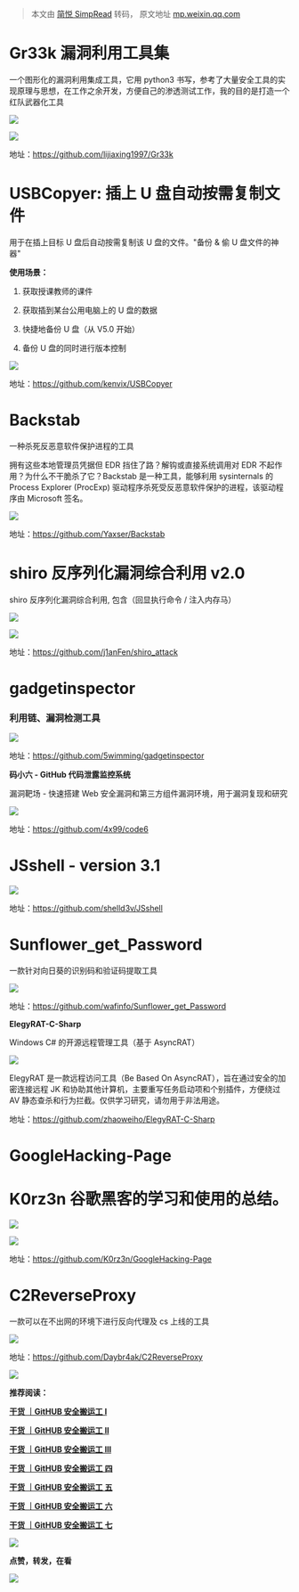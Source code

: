 > 本文由 [简悦 SimpRead](http://ksria.com/simpread/) 转码， 原文地址 [mp.weixin.qq.com](https://mp.weixin.qq.com/s/7yWl8wEnQdjHbwLXKnHR4A)

Gr33k 漏洞利用工具集
=============

一个图形化的漏洞利用集成工具，它用 python3 书写，参考了大量安全工具的实现原理与思想，在工作之余开发，方便自己的渗透测试工作，我的目的是打造一个红队武器化工具

![](https://mmbiz.qpic.cn/mmbiz_png/Uq8Qfeuvou9HGeK56ich8WjeSR6yWSr5szFkaoqnSgt1l9DFh0k5F9RxsEiaZ0lRNCnEAeWav9ia9p3Mku9T5Gcibw/640?wx_fmt=png)

![](https://mmbiz.qpic.cn/mmbiz_png/Uq8Qfeuvou9HGeK56ich8WjeSR6yWSr5sJUP6jBJRRmPO0iayygj4h06ic1HkE6geYPviajAoev8sEicpc2Wgepefmw/640?wx_fmt=png)

地址：https://github.com/lijiaxing1997/Gr33k  

USBCopyer: 插上 U 盘自动按需复制文件
=========================

用于在插上目标 U 盘后自动按需复制该 U 盘的文件。"备份 & 偷 U 盘文件的神器"

**使用场景：**

1.  获取授课教师的课件
    
2.  获取插到某台公用电脑上的 U 盘的数据
    
3.  快捷地备份 U 盘（从 V5.0 开始）
    
4.  备份 U 盘的同时进行版本控制
    

![](https://mmbiz.qpic.cn/mmbiz_png/Uq8Qfeuvou9HGeK56ich8WjeSR6yWSr5sQYzJwFbtyQ0u01W2APMAdK5XDvrUURDNNpZ8fcCOlc3FMOVWNTu5icA/640?wx_fmt=png)

地址：https://github.com/kenvix/USBCopyer  

Backstab
========

一种杀死反恶意软件保护进程的工具

拥有这些本地管理员凭据但 EDR 挡住了路？解钩或直接系统调用对 EDR 不起作用？为什么不干脆杀了它？Backstab 是一种工具，能够利用 sysinternals 的 Process Explorer (ProcExp) 驱动程序杀死受反恶意软件保护的进程，该驱动程序由 Microsoft 签名。

![](https://mmbiz.qpic.cn/mmbiz_png/Uq8Qfeuvou9HGeK56ich8WjeSR6yWSr5sbhnqOt3bIeVB6JOpKJmZicuYcIoqYhtictn3IfH6X5amQFoGiahic7FOjA/640?wx_fmt=png)

地址：https://github.com/Yaxser/Backstab

shiro 反序列化漏洞综合利用 v2.0
=====================

shiro 反序列化漏洞综合利用, 包含（回显执行命令 / 注入内存马）

![](https://mmbiz.qpic.cn/mmbiz_png/Uq8Qfeuvou9HGeK56ich8WjeSR6yWSr5szpLbicL9Cw9C8toR8sxTqAbQl0rTR3ib5z8Wk6s45pibeib6nibkiau5icKtQ/640?wx_fmt=png)

![](https://mmbiz.qpic.cn/mmbiz_png/Uq8Qfeuvou9HGeK56ich8WjeSR6yWSr5szSKyewDkolmjVaY4g9Vsr09cQBTo79lODr8AcLxXsaWyMk0BbOhP4g/640?wx_fmt=png)

地址：https://github.com/j1anFen/shiro_attack  

gadgetinspector
===============

### 利用链、漏洞检测工具

![](https://mmbiz.qpic.cn/mmbiz_png/Uq8Qfeuvou9HGeK56ich8WjeSR6yWSr5s4fo2le3pBWHWDiaXibmgib7Y5gxjZsUzQej1rAUfib1RGR8CkxIkmvm6icw/640?wx_fmt=png)

地址：https://github.com/5wimming/gadgetinspector  

**码小六 - GitHub 代码泄露监控系统**

漏洞靶场 - 快速搭建 Web 安全漏洞和第三方组件漏洞环境，用于漏洞复现和研究

![](https://mmbiz.qpic.cn/mmbiz_png/Uq8Qfeuvou9HGeK56ich8WjeSR6yWSr5s82yiaAA9L4L0ibDQic5lc5WbcPjF9tTo1NH5Y6DexUxQuuNaR0lKiaicwvA/640?wx_fmt=png)

地址：https://github.com/4x99/code6  
  

JSshell - version 3.1
=====================

![](https://mmbiz.qpic.cn/mmbiz_png/Uq8Qfeuvou9HGeK56ich8WjeSR6yWSr5sicxJHzicuNiaCCUwOa38xHpzGH9uJFnYERnibVcYA3rIbNtyqTBibsicszbg/640?wx_fmt=png)

地址：https://github.com/shelld3v/JSshell  

Sunflower_get_Password
======================

一款针对向日葵的识别码和验证码提取工具

![](https://mmbiz.qpic.cn/mmbiz_png/Uq8Qfeuvou9HGeK56ich8WjeSR6yWSr5sRfu7OPrBd45L58HeOZVWVkxGANftzPdeicEuWIOuxOCvdbkkbNHzKdA/640?wx_fmt=png)

地址：https://github.com/wafinfo/Sunflower_get_Password  

**ElegyRAT-C-Sharp**

Windows C# 的开源远程管理工具（基于 AsyncRAT）

![](https://mmbiz.qpic.cn/mmbiz_png/Uq8Qfeuvou9HGeK56ich8WjeSR6yWSr5scg8bkPID6IUEcpiaLBXxqMR6nZZib29JUcibibu7ic9nicfLkGSoFpadLxeg/640?wx_fmt=png)

ElegyRAT 是一款远程访问工具（Be Based On AsyncRAT），旨在通过安全的加密连接远程 JK 和协助其他计算机，主要重写任务启动项和个别插件，方便绕过 AV 静态查杀和行为拦截。仅供学习研究，请勿用于非法用途。  

地址：https://github.com/zhaoweiho/ElegyRAT-C-Sharp

GoogleHacking-Page
==================

K0rz3n 谷歌黑客的学习和使用的总结。
=====================

![](https://mmbiz.qpic.cn/mmbiz_png/Uq8Qfeuvou9HGeK56ich8WjeSR6yWSr5sibAxzogJOOg2dj5NmcJlN8YqO8SaRM8GFJJV6Et7rHC2KkFxBaNJwfQ/640?wx_fmt=png)

![](https://mmbiz.qpic.cn/mmbiz_png/Uq8Qfeuvou9HGeK56ich8WjeSR6yWSr5soQ6WudjPV9IATxPa31UPdyYTic95xxnG9yulsM5dlBKVv8GujvHGvHQ/640?wx_fmt=png)

地址：https://github.com/K0rz3n/GoogleHacking-Page

C2ReverseProxy
==============

一款可以在不出网的环境下进行反向代理及 cs 上线的工具  

![](https://mmbiz.qpic.cn/mmbiz_png/Uq8Qfeuvou9HGeK56ich8WjeSR6yWSr5sSnPIzmDhSq9ktzUaWvfCQgZQC0Yt30xVHKInepsiaKbn1bSLoNJVmgQ/640?wx_fmt=png)

地址：https://github.com/Daybr4ak/C2ReverseProxy

![](https://mmbiz.qpic.cn/mmbiz_png/ndicuTO22p6ibN1yF91ZicoggaJJZX3vQ77Vhx81O5GRyfuQoBRjpaUyLOErsSo8PwNYlT1XzZ6fbwQuXBRKf4j3Q/640?wx_fmt=png)

**推荐阅读：**

[**干货 ｜GitHUB 安全搬运工 Ⅰ**](http://mp.weixin.qq.com/s?__biz=MzI5MDU1NDk2MA==&mid=2247490214&idx=1&sn=faacb9815174c362a9df088f97eeda4c&chksm=ec1f4f99db68c68fd6838074eecf87d78a09effc1359c49dd9eb12ac68a5e0fbb05f07466c78&scene=21#wechat_redirect)

**[干货 ｜GitHUB 安全搬运工 Ⅱ](http://mp.weixin.qq.com/s?__biz=MzI5MDU1NDk2MA==&mid=2247490402&idx=1&sn=da11bf4c0674feacd42e1cb8d2f806d7&chksm=ec1f4e5ddb68c74b6b1ca64652a3f9e09e139e67a3395622232b887f5f0d11692bbeca2b524a&scene=21#wechat_redirect)**

**[干货 ｜GitHUB 安全搬运工 Ⅲ](http://mp.weixin.qq.com/s?__biz=MzI5MDU1NDk2MA==&mid=2247490468&idx=1&sn=eec21787597efd28c132ee66f446fb6a&chksm=ec1f4e9bdb68c78d80183a53d192acc06eab79e5ada40bf1ab8ab3fd31d0a67312f99be0dfaa&scene=21#wechat_redirect)**

[**干货 ｜GitHUB 安全搬运工 四**](http://mp.weixin.qq.com/s?__biz=MzI5MDU1NDk2MA==&mid=2247492378&idx=1&sn=27f84d935885399106180302d733e08e&chksm=ec1cb625db6b3f33867d6dbadad3b857f70ee1312de7aa52d8f103b16e02500182a5f61dea66&scene=21#wechat_redirect)  

[**干货 ｜GitHUB 安全搬运工 五**](http://mp.weixin.qq.com/s?__biz=MzI5MDU1NDk2MA==&mid=2247493003&idx=1&sn=70a56e0c1e485c3ebc8434e11a9f7aa7&chksm=ec1cb0b4db6b39a252424184c87dfba51dcf8347139bdd674c157e55e339a2779e8e4b3048d7&scene=21#wechat_redirect)  

[**干货 ｜GitHUB 安全搬运工 六**](http://mp.weixin.qq.com/s?__biz=MzI5MDU1NDk2MA==&mid=2247493484&idx=1&sn=c7c9558fcd444bf101fa7609433dc847&chksm=ec1cb253db6b3b45ba8659ea8a962ee4483bf00a32880d2dceb83b933667eae55c5011ab781c&scene=21#wechat_redirect)  

[**干货 ｜GitHUB 安全搬运工 七**](http://mp.weixin.qq.com/s?__biz=MzI5MDU1NDk2MA==&mid=2247494747&idx=1&sn=f54fc72099d5384a80034ff68707641a&chksm=ec1cb964db6b3072bb8f25b011f41dc6b0617f2e504680435ade3b2ea7c007e77e9b1a21721f&scene=21#wechat_redirect)  

[![](https://mmbiz.qpic.cn/mmbiz_jpg/Uq8Qfeuvou9ibcA8A5Juib0MWNc6KLuGtGNyvQCeI0oocowbnH4ELpicriaCGcvRpJVcTrmlwynagQaNca71945udw/640?wx_fmt=jpeg)](http://mp.weixin.qq.com/s?__biz=MzI5MDU1NDk2MA==&mid=2247496998&idx=1&sn=da047300e19463fc88fcd3e76fda4203&chksm=ec1ca019db6b290f06c736843c2713464a65e6b6dbeac9699abf0b0a34d5ef442de4654d8308&scene=21#wechat_redirect)

**点赞，转发，在看**

![](https://mmbiz.qpic.cn/mmbiz_gif/Uq8QfeuvouibQiaEkicNSzLStibHWxDSDpKeBqxDe6QMdr7M5ld84NFX0Q5HoNEedaMZeibI6cKE55jiaLMf9APuY0pA/640?wx_fmt=gif)
